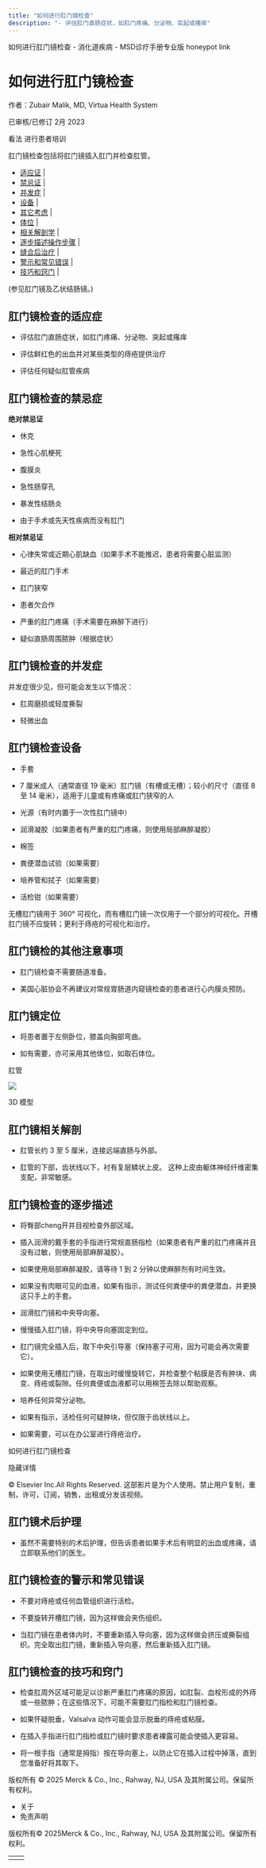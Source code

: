 ```yaml
---
title: "如何进行肛门镜检查"
description: "- 评估肛门直肠症状，如肛门疼痛、分泌物、突起或瘙痒"
---
```


﻿如何进行肛门镜检查 \- 消化道疾病 \- MSD诊疗手册专业版 honeypot link

# 如何进行肛门镜检查

作者：Zubair Malik, MD, Virtua Health System

已审核/已修订 2月 2023

看法 进行患者培训

肛门镜检查包括将肛门镜插入肛门并检查肛管。

- [适应证](#适应证_v47933890_zh) \|
- [禁忌证](#禁忌证_v47933899_zh) \|
- [并发症](#并发症_v47933929_zh) \|
- [设备](#设备_v47933937_zh) \|
- [其它考虑](#其它考虑_v47933957_zh) \|
- [体位](#体位_v47933964_zh) \|
- [相关解剖学](#相关解剖学_v47933972_zh) \|
- [逐步描述操作步骤](#逐步描述操作步骤_v47933979_zh) \|
- [缝合后治疗](#缝合后治疗_v47934005_zh) \|
- [警示和常见错误](#警示和常见错误_v47934010_zh) \|
- [技巧和窍门](#技巧和窍门_v47934019_zh) \|

(参见肛门镜及乙状结肠镜。)

## 肛门镜检查的适应症

- 评估肛门直肠症状，如肛门疼痛、分泌物、突起或瘙痒

- 评估鲜红色的出血并对某些类型的痔疮提供治疗

- 评估任何疑似肛管疾病


## 肛门镜检查的禁忌症

**绝对禁忌证**

- 休克

- 急性心肌梗死

- 腹膜炎

- 急性肠穿孔

- 暴发性结肠炎

- 由于手术或先天性疾病而没有肛门


**相对禁忌证**

- 心律失常或近期心肌缺血（如果手术不能推迟，患者将需要心脏监测）

- 最近的肛门手术

- 肛门狭窄

- 患者欠合作

- 严重的肛门疼痛（手术需要在麻醉下进行）

- 疑似直肠周围脓肿（根据症状）


## 肛门镜检查的并发症

并发症很少见，但可能会发生以下情况：

- 肛周磨损或轻度撕裂

- 轻微出血


## 肛门镜检查设备

- 手套

- 7 厘米成人（通常直径 19 毫米）肛门镜（有槽或无槽）；较小的尺寸（直径 8 至 14 毫米），适用于儿童或有疼痛或肛门狭窄的人

- 光源（有时内置于一次性肛门镜中）

- 润滑凝胶（如果患者有严重的肛门疼痛，则使用局部麻醉凝胶）

- 棉签

- 粪便潜血试验（如果需要）

- 培养管和拭子（如果需要）

- 活检钳（如果需要）


无槽肛门镜用于 360° 可视化，而有槽肛门镜一次仅用于一个部分的可视化。开槽肛门镜不应旋转；更利于痔疮的可视化和治疗。

## 肛门镜检的其他注意事项

- 肛门镜检查不需要肠道准备。

- 美国心脏协会不再建议对常规胃肠道内窥镜检查的患者进行心内膜炎预防。


## 肛门镜定位

- 将患者置于左侧卧位，膝盖向胸部弯曲。

- 如有需要，亦可采用其他体位，如取石体位。


肛管

![](https://edge.sitecorecloud.io/mmanual-ssq1ci05/media/professional/images/b/i/o/biodigital-human-snapshot-anal-canal-pv-sized_zh.jpg?thn=0&sc_lang=zh&mw=500)

3D 模型

## 肛门镜相关解剖

- 肛管长约 3 至 5 厘米，连接远端直肠与外部。

- 肛管的下部，齿状线以下，衬有复层鳞状上皮。 这种上皮由躯体神经纤维密集支配，非常敏感。


## 肛门镜检查的逐步描述

- 将臀部cheng开并目视检查外部区域。

- 插入润滑的戴手套的手指进行常规直肠指检（如果患者有严重的肛门疼痛并且没有过敏，则使用局部麻醉凝胶）。

- 如果使用局部麻醉凝胶，请等待 1 到 2 分钟以使麻醉剂有时间生效。

- 如果没有肉眼可见的血液，如果有指示，测试任何粪便中的粪便潜血，并更换这只手上的手套。

- 润滑肛门镜和中央导向塞。

- 慢慢插入肛门镜，将中央导向塞固定到位。

- 肛门镜完全插入后，取下中央引导塞（保持塞子可用，因为可能会再次需要它）。

- 如果使用无槽肛门镜，在取出时缓慢旋转它，并检查整个粘膜是否有肿块、病变、痔疮或裂隙。任何粪便或血液都可以用棉签去除以帮助观察。

- 培养任何异常分泌物。

- 如果有指示，活检任何可疑肿块，但仅限于齿状线以上。

- 如果需要，可以在办公室进行痔疮治疗。


如何进行肛门镜检查



隐藏详情

© Elsevier Inc.All Rights Reserved. 这部影片是为个人使用。禁止用户复制，重制，许可，订阅，销售，出租或分发该视频。

## 肛门镜术后护理

- 虽然不需要特别的术后护理，但告诉患者如果手术后有明显的出血或疼痛，请立即联系他们的医生。


## 肛门镜检查的警示和常见错误

- 不要对痔疮或任何血管组织进行活检。

- 不要旋转开槽肛门镜，因为这样做会夹伤组织。

- 当肛门镜在患者体内时，不要重新插入导向塞，因为这样做会挤压或撕裂组织。完全取出肛门镜，重新插入导向塞，然后重新插入肛门镜。


## 肛门镜检查的技巧和窍门

- 检查肛周外区域可能足以诊断严重肛门疼痛的原因，如肛裂、血栓形成的外痔或一些脓肿；在这些情况下，可能不需要肛门指检和肛门镜检查。

- 如果怀疑脱垂，Valsalva 动作可能会显示脱垂的痔疮或粘膜。

- 在插入手指进行肛门指检或肛门镜时要求患者裸露可能会使插入更容易。

- 将一根手指（通常是拇指）按在导向塞上，以防止它在插入过程中掉落，直到您准备好将其取下。




版权所有 © 2025
Merck & Co., Inc., Rahway, NJ, USA 及其附属公司。保留所有权利。

- 关于
- 免责声明

版权所有© 2025Merck & Co., Inc., Rahway, NJ, USA 及其附属公司。保留所有权利。

|     |     |
| --- | --- |
|  |  |